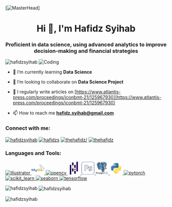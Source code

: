 [![MasterHead](https://indusuni.ac.in/uploads/blogs/iite/Understanding%20the%20Hype%20Around%20Machine%20Learning.gif)]
<h1 align="center">Hi 👋, I'm Hafidz Syihab</h1>
<h3 align="center">Proficient in data science, using advanced analytics to improve decision-making and financial strategies</h3>
<img align="right" alt="Coding" width="400" src="https://user-images.githubusercontent.com/69011963/137184767-79a13ec7-1bb3-4341-a6da-3a149c9c159a.gif">


<p align="left"> <img src="https://komarev.com/ghpvc/?username=hafidzsyihab&label=Profile%20views&color=0e75b6&style=flat" alt="hafidzsyihab" /> </p>

- 🌱 I’m currently learning **Data Science**

- 👯 I’m looking to collaborate on **Data Science Project**

- 📝 I regularly write articles on [https://www.atlantis-press.com/proceedings/iconbmt-21/125967930](https://www.atlantis-press.com/proceedings/iconbmt-21/125967930)

- 📫 How to reach me **hafidz.syihab@gmail.com**

<h3 align="left">Connect with me:</h3>
<p align="left">
<a href="https://linkedin.com/in/hafidzsyihab" target="blank"><img align="center" src="https://raw.githubusercontent.com/rahuldkjain/github-profile-readme-generator/master/src/images/icons/Social/linked-in-alt.svg" alt="hafidzsyihab" height="30" width="40" /></a>
<a href="https://kaggle.com/hafidzs" target="blank"><img align="center" src="https://raw.githubusercontent.com/rahuldkjain/github-profile-readme-generator/master/src/images/icons/Social/kaggle.svg" alt="hafidzs" height="30" width="40" /></a>
<a href="https://fb.com/thehafidz/" target="blank"><img align="center" src="https://raw.githubusercontent.com/rahuldkjain/github-profile-readme-generator/master/src/images/icons/Social/facebook.svg" alt="thehafidz/" height="30" width="40" /></a>
<a href="https://instagram.com/thehafidz" target="blank"><img align="center" src="https://raw.githubusercontent.com/rahuldkjain/github-profile-readme-generator/master/src/images/icons/Social/instagram.svg" alt="thehafidz" height="30" width="40" /></a>
</p>

<h3 align="left">Languages and Tools:</h3>
<p align="left"> <a href="https://www.adobe.com/in/products/illustrator.html" target="_blank" rel="noreferrer"> <img src="https://www.vectorlogo.zone/logos/adobe_illustrator/adobe_illustrator-icon.svg" alt="illustrator" width="40" height="40"/> </a> <a href="https://www.mysql.com/" target="_blank" rel="noreferrer"> <img src="https://raw.githubusercontent.com/devicons/devicon/master/icons/mysql/mysql-original-wordmark.svg" alt="mysql" width="40" height="40"/> </a> <a href="https://opencv.org/" target="_blank" rel="noreferrer"> <img src="https://www.vectorlogo.zone/logos/opencv/opencv-icon.svg" alt="opencv" width="40" height="40"/> </a> <a href="https://pandas.pydata.org/" target="_blank" rel="noreferrer"> <img src="https://raw.githubusercontent.com/devicons/devicon/2ae2a900d2f041da66e950e4d48052658d850630/icons/pandas/pandas-original.svg" alt="pandas" width="40" height="40"/> </a> <a href="https://www.photoshop.com/en" target="_blank" rel="noreferrer"> <img src="https://raw.githubusercontent.com/devicons/devicon/master/icons/photoshop/photoshop-line.svg" alt="photoshop" width="40" height="40"/> </a> <a href="https://www.postgresql.org" target="_blank" rel="noreferrer"> <img src="https://raw.githubusercontent.com/devicons/devicon/master/icons/postgresql/postgresql-original-wordmark.svg" alt="postgresql" width="40" height="40"/> </a> <a href="https://www.python.org" target="_blank" rel="noreferrer"> <img src="https://raw.githubusercontent.com/devicons/devicon/master/icons/python/python-original.svg" alt="python" width="40" height="40"/> </a> <a href="https://pytorch.org/" target="_blank" rel="noreferrer"> <img src="https://www.vectorlogo.zone/logos/pytorch/pytorch-icon.svg" alt="pytorch" width="40" height="40"/> </a> <a href="https://scikit-learn.org/" target="_blank" rel="noreferrer"> <img src="https://upload.wikimedia.org/wikipedia/commons/0/05/Scikit_learn_logo_small.svg" alt="scikit_learn" width="40" height="40"/> </a> <a href="https://seaborn.pydata.org/" target="_blank" rel="noreferrer"> <img src="https://seaborn.pydata.org/_images/logo-mark-lightbg.svg" alt="seaborn" width="40" height="40"/> </a> <a href="https://www.tensorflow.org" target="_blank" rel="noreferrer"> <img src="https://www.vectorlogo.zone/logos/tensorflow/tensorflow-icon.svg" alt="tensorflow" width="40" height="40"/> </a> </p>

<p><img align="left" src="https://github-readme-stats.vercel.app/api/top-langs?username=hafidzsyihab&show_icons=true&locale=en&layout=compact" alt="hafidzsyihab" /></p>

<p>&nbsp;<img align="center" src="https://github-readme-stats.vercel.app/api?username=hafidzsyihab&show_icons=true&locale=en" alt="hafidzsyihab" /></p>

<p><img align="center" src="https://github-readme-streak-stats.herokuapp.com/?user=hafidzsyihab&" alt="hafidzsyihab" /></p>
